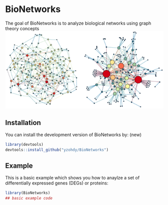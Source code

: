 
<!-- README.md is generated from README.Rmd. Please ed  it that file -->

# BioNetworks

<!-- badges: start -->
<!-- badges: end -->

The goal of BioNetworks is to analyze biological networks using graph
theory concepts ![](man/figures/README-Network.png)

## Installation

You can install the development version of BioNetworks by: (new)

``` r
library(devtools)
devtools::install_github("yzohdy/BioNetworks")
```

## Example

This is a basic example which shows you how to anaylze a set of
differentially expressed genes (DEGs) or proteins:

``` r
library(BioNetworks)
## basic example code
```
